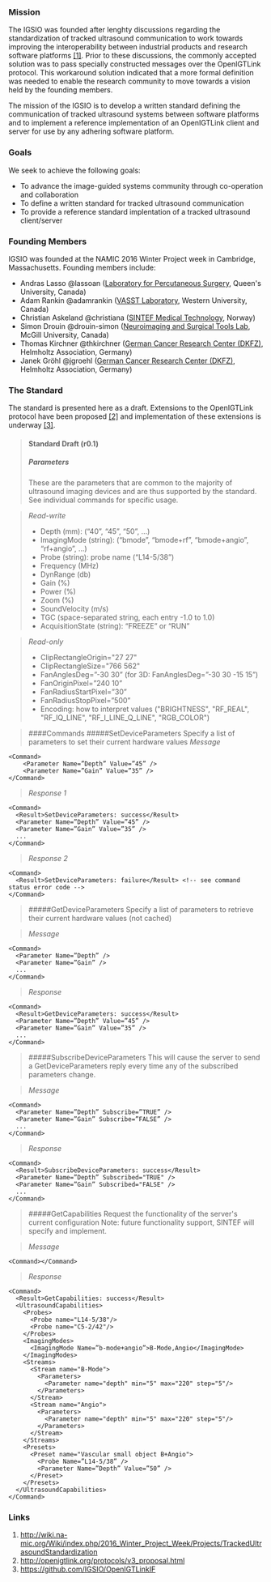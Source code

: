 ### Mission
The IGSIO was founded after lenghty discussions regarding the standardization of tracked ultrasound communication to work towards improving the interoperability between industrial products and research software platforms [[1]](http://wiki.na-mic.org/Wiki/index.php/2016_Winter_Project_Week/Projects/TrackedUltrasoundStandardization). Prior to these discussions, the commonly accepted solution was to pass specially constructed messages over the OpenIGTLink protocol. This workaround solution indicated that a more formal definition was needed to enable the research community to move towards a vision held by the founding members.

The mission of the IGSIO is to develop a written standard defining the communication of tracked ultrasound systems between software platforms and to implement a reference implementation of an OpenIGTLink client and server for use by any adhering software platform.

### Goals
We seek to achieve the following goals:
* To advance the image-guided systems community through co-operation and collaboration
* To define a written standard for tracked ultrasound communication
* To provide a reference standard implentation of a tracked ultrasound client/server

### Founding Members
IGSIO was founded at the NAMIC 2016 Winter Project week in Cambridge, Massachusetts. Founding members include:
* Andras Lasso @lassoan ([Laboratory for Percutaneous Surgery](http://perk.cs.queensu.ca/), Queen's University, Canada)
* Adam Rankin @adamrankin ([VASST Laboratory](http://www.imaging.robarts.ca/petergrp/Research), Western University, Canada)
* Christian Askeland @christiana ([SINTEF Medical Technology](http://www.sintef.no/en/technology-and-society/departments/medical-technology/#/), Norway)
* Simon Drouin @drouin-simon ([Neuroimaging and Surgical Tools Lab](http://www.bic.mni.mcgill.ca/ResearchLabsIPL/HomePage), McGill University, Canada)
* Thomas Kirchner @thkirchner ([German Cancer Research Center (DKFZ)](https://www.dkfz.de/en/index.html), Helmholtz Association, Germany)
* Janek Gröhl @jgroehl ([German Cancer Research Center (DKFZ)](https://www.dkfz.de/en/index.html), Helmholtz Association, Germany)

### The Standard
The standard is presented here as a draft. Extensions to the OpenIGTLink protocol have been proposed [[2]](http://openigtlink.org/protocols/v3_proposal.html) and implementation of these extensions is underway [[3]](https://github.com/IGSIO/OpenIGTLinkIF).

> #### Standard Draft (r0.1)
> ##### Parameters
> These are the parameters that are common to the majority of ultrasound imaging devices and are thus supported by the standard. See individual commands for specific usage.

> *Read-write*
> * Depth (mm): (“40”, “45”, “50”, …) 
> * ImagingMode (string): (“bmode”, “bmode+rf”, “bmode+angio”, “rf+angio”, ...)
> * Probe (string): probe name (“L14-5/38”)
> * Frequency (MHz)
> * DynRange (db)
> * Gain (%)
> * Power (%)
> * Zoom (%)
> * SoundVelocity (m/s)
> * TGC (space-separated string, each entry -1.0 to 1.0)
> * AcquisitionState (string): “FREEZE” or “RUN”

> *Read-only*
> * ClipRectangleOrigin="27 27"
> * ClipRectangleSize="766 562"
> * FanAnglesDeg=”-30 30” (for 3D: FanAnglesDeg=”-30 30 -15 15”)
> * FanOriginPixel=”240 10”
> * FanRadiusStartPixel=”30”
> * FanRadiusStopPixel=”500”
> * Encoding: how to interpret values ("BRIGHTNESS", "RF_REAL", "RF_IQ_LINE", "RF_I_LINE_Q_LINE", "RGB_COLOR")

> ####Commands
> #####SetDeviceParameters
> Specify a list of parameters to set their current hardware values
> *Message*

    <Command>
        <Parameter Name=”Depth” Value=”45” />
        <Parameter Name=”Gain” Value=”35” />
    </Command>

> *Response 1*

    <Command>
      <Result>SetDeviceParameters: success</Result>
      <Parameter Name=”Depth” Value=”45” />
      <Parameter Name=”Gain” Value=”35” />
      ...
    </Command>

> *Response 2*

    <Command>
      <Result>SetDeviceParameters: failure</Result> <!-- see command status error code -->
    </Command>

> #####GetDeviceParameters
> Specify a list of parameters to retrieve their current hardware values (not cached)

> *Message*

    <Command>
      <Parameter Name=”Depth” />
      <Parameter Name=”Gain” />
      ...
    </Command>

> *Response*

    <Command>
      <Result>GetDeviceParameters: success</Result>
      <Parameter Name=”Depth” Value=”45” />
      <Parameter Name=”Gain” Value=”35” />
      ...
    </Command>

> #####SubscribeDeviceParameters
> This will cause the server to send a GetDeviceParameters reply every time any of the subscribed parameters change.

> *Message*

    <Command>
      <Parameter Name=”Depth” Subscribe=”TRUE” />
      <Parameter Name=”Gain” Subscribe=”FALSE” />
      ...
    </Command>

> *Response*

    <Command>
      <Result>SubscribeDeviceParameters: success</Result>
      <Parameter Name=”Depth” Subscribed="TRUE" />
      <Parameter Name=”Gain” Subscribed="FALSE" />
      ...
    </Command>

> #####GetCapabilities
> Request the functionality of the server's current configuration
> Note: future functionality support, SINTEF will specify and implement.

> *Message*

    <Command></Command>

> *Response*

    <Command>
      <Result>GetCapabilities: success</Result>
      <UltrasoundCapabilities>
        <Probes>
          <Probe name="L14-5/38"/>
          <Probe name="C5-2/42"/>
        </Probes>
        <ImagingModes>
          <ImagingMode Name=”b-mode+angio”>B-Mode,Angio</ImagingMode>
        </ImagingModes>
        <Streams>
          <Stream name="B-Mode">
            <Parameters>
              <Parameter name="depth" min="5" max="220" step="5"/>
            </Parameters>
          </Stream>
          <Stream name="Angio">
            <Parameters>
              <Parameter name="depth" min="5" max="220" step="5"/>
            </Parameters>
          </Stream>
        </Streams>
        <Presets>
          <Preset name="Vascular small object B+Angio">
            <Probe Name=”L14-5/38” />
            <Parameter Name=”Depth” Value=”50” />
          </Preset>
        </Presets>
      </UltrasoundCapabilities>
    </Command>

### Links
1. http://wiki.na-mic.org/Wiki/index.php/2016_Winter_Project_Week/Projects/TrackedUltrasoundStandardization
2. http://openigtlink.org/protocols/v3_proposal.html
3. https://github.com/IGSIO/OpenIGTLinkIF
